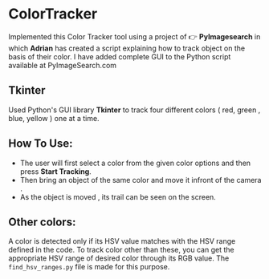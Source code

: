 # ColorTracker
Implemented this Color Tracker tool using a project of :point_right: **PyImagesearch** in which **Adrian** has created a script explaining how to track object on the basis of their color. 
I have added complete GUI to the Python script available at PyImageSearch.com

## Tkinter
Used Python's GUI library **Tkinter** to track four different colors ( red, green , blue, yellow ) one at a time. 

## How To Use:

- The user will first select a color from the given color options and then press **Start Tracking**.
- Then bring an object of the same color and move it infront of the camera .
- As the object is moved , its trail can be seen on the screen.

## Other colors:

A color is detected only if its HSV value matches with the HSV range defined in the code.
To track color other than these, you can get the appropriate HSV range of desired color through its RGB value. The ```find_hsv_ranges.py``` file is made for this purpose.


